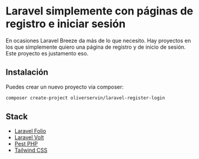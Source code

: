# Laravel simplemente con páginas de registro e iniciar sesión

En ocasiones Laravel Breeze da más de lo que necesito.
Hay proyectos en los que simplemente quiero una página de registro y de inicio de sesión.
Este proyecto es justamento eso.

## Instalación

Puedes crear un nuevo proyecto via composer:

```bash
composer create-project oliverservin/laravel-register-login
```

## Stack

- [Laravel Folio](https://laravel.com/docs/10.x/folio)
- [Laravel Volt](https://livewire.laravel.com/docs/volt)
- [Pest PHP](https://pestphp.com)
- [Tailwind CSS](https://tailwindcss.com)
